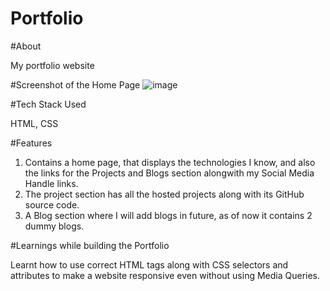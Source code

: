 # Portfolio 

#About

My portfolio website

#Screenshot of the Home Page
![image](https://user-images.githubusercontent.com/67526478/208760745-ebefe2ee-a8f4-4903-8ec6-d8c85596aa5e.png)


#Tech Stack Used

HTML, CSS

#Features

1. Contains a home page, that displays the technologies I know, and also the links for the Projects and Blogs section alongwith my Social Media Handle links.
2. The project section has all the hosted projects along with its GitHub source code.
3. A Blog section where I will add blogs in future, as of now it contains 2 dummy blogs.

#Learnings while building the Portfolio

Learnt how to use correct HTML tags along with CSS selectors and attributes to make a website responsive even without using Media Queries.
